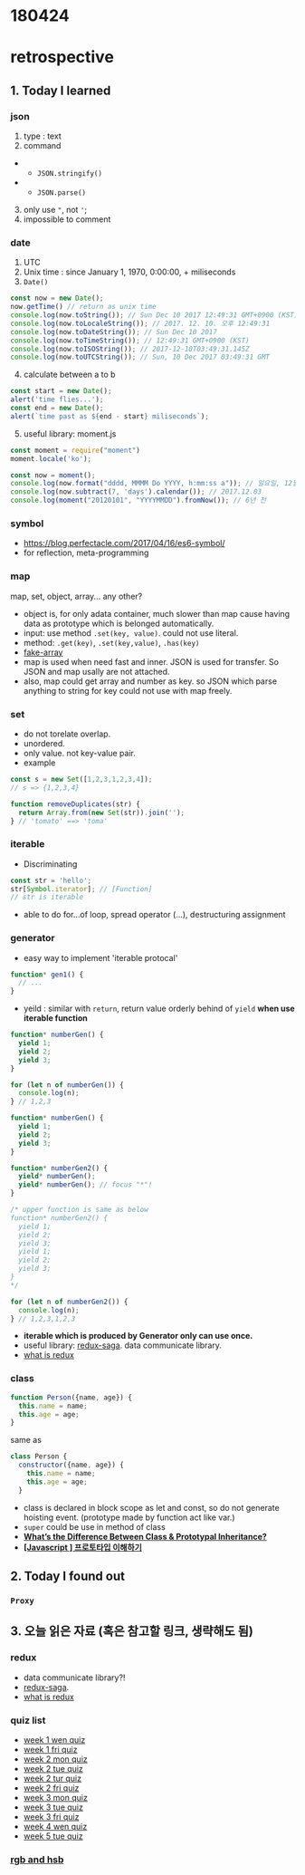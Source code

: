 # 180424
# retrospective

## 1. Today I learned

### json
1. type : text
2. command
- - `JSON.stringify()`
- - `JSON.parse()`
3. only use `"`, not `'`;
4. impossible to comment

### date
1. UTC
2. Unix time  :  since January 1, 1970, 0:00:00, + miliseconds
3. `Date()`
```js
const now = new Date();
now.getTime() // return as unix time
console.log(now.toString()); // Sun Dec 10 2017 12:49:31 GMT+0900 (KST)
console.log(now.toLocaleString()); // 2017. 12. 10. 오후 12:49:31
console.log(now.toDateString()); // Sun Dec 10 2017
console.log(now.toTimeString()); // 12:49:31 GMT+0900 (KST)
console.log(now.toISOString()); // 2017-12-10T03:49:31.145Z
console.log(now.toUTCString()); // Sun, 10 Dec 2017 03:49:31 GMT
```
4. calculate between a to b
```js
const start = new Date();
alert('time flies...');
const end = new Date();
alert(`time past as ${end - start} miliseconds`);
```
5. useful library: moment.js
```js
const moment = require("moment")
moment.locale('ko');

const now = moment();
console.log(now.format("dddd, MMMM Do YYYY, h:mm:ss a")); // 일요일, 12월 10일 2017, 1:02:42 오후
console.log(now.subtract(7, 'days').calendar()); // 2017.12.03
console.log(moment("20120101", "YYYYMMDD").fromNow()); // 6년 전
```

### symbol
- https://blog.perfectacle.com/2017/04/16/es6-symbol/
- for reflection, meta-programming


### map
map, set, object, array... any other?
- object is, for only adata container, much slower than map cause having data as prototype which is belonged automatically.
- input: use method `.set(key, value)`. could not use literal.
- method: `.get(key)`, `.set(key,value)`, `.has(key)` 
- [fake-array](https://repl.it/@seungha/fake-array)
- map is used when need fast and inner.  JSON is used for transfer. So JSON and map usally are not attached.
- also, map could get array and number as key. so JSON which parse anything to string for key could not use with map freely.

### **set**
- do not torelate overlap.
- unordered.
- only value. not key-value pair.
- example

```js
const s = new Set([1,2,3,1,2,3,4]);
// s => {1,2,3,4}
```
```js
function removeDuplicates(str) {
  return Array.from(new Set(str)).join('');
} // 'tomato' ==> 'toma'
```

### iterable
- Discriminating
```js
const str = 'hello';
str[Symbol.iterator]; // [Function]
// str is iterable
```
- able to do for...of loop, spread operator (...), destructuring assignment

### generator
- easy way to implement 'iterable protocal'
```js
function* gen1() {
  // ...
}
```
- yeild : similar with `return`, return value orderly behind of `yield` **when use iterable function**
```js
function* numberGen() {
  yield 1;
  yield 2;
  yield 3;
} 

for (let n of numberGen()) {
  console.log(n);
} // 1,2,3
```
```js
function* numberGen() {
  yield 1;
  yield 2;
  yield 3;
}

function* numberGen2() {
  yield* numberGen();
  yield* numberGen(); // focus "*"!
}

/* upper function is same as below
function* numberGen2() {
  yield 1;
  yield 2;
  yield 3;
  yield 1;
  yield 2;
  yield 3;
}
*/

for (let n of numberGen2()) {
  console.log(n);
} // 1,2,3,1,2,3
``` 
- **iterable which is produced by Generator only can use once.**
- useful library: [redux-saga](https://github.com/redux-saga/redux-saga). data communicate library.
- [what is redux](https://voidsatisfaction.github.io/2017/02/24/what-is-redux/)




### **class**
```js
function Person({name, age}) {
  this.name = name;
  this.age = age;
}
```
same as
```js
class Person {
  constructor({name, age}) {
    this.name = name;
    this.age = age;
  }
```
- class is declared in block scope as let and const, so do not generate hoisting event. (prototype made by function act like var.)
- `super` could be use in method of class
- **[What’s the Difference Between Class & Prototypal Inheritance?](https://medium.com/javascript-scene/master-the-javascript-interview-what-s-the-difference-between-class-prototypal-inheritance-e4cd0a7562e9)**
- **[[Javascript ] 프로토타입 이해하기](https://medium.com/@bluesh55/javascript-prototype-%EC%9D%B4%ED%95%B4%ED%95%98%EA%B8%B0-f8e67c286b67)**


## 2. Today I found out

### `Proxy`



## 3. 오늘 읽은 자료 (혹은 참고할 링크, 생략해도 됨)


### redux
- data communicate library?!
- [redux-saga](https://github.com/redux-saga/redux-saga).
- [what is redux](https://voidsatisfaction.github.io/2017/02/24/what-is-redux/)



### quiz list
- [week 1 wen quiz](https://goo.gl/forms/EEPZ6cW6Q2sf6TNB3)
- [week 1 fri quiz](https://goo.gl/forms/SaDoc9uWprtBSEJw1)
- [week 2 mon quiz](https://goo.gl/forms/9JuK5nl5cpNzlr6H2)
- [week 2 tue quiz](https://goo.gl/forms/iSAWINXuRCMC6vWg2)
- [week 2 tur quiz](https://goo.gl/forms/BXJ74tzHcIpZZ2ZD2)
- [week 2 fri quiz](https://goo.gl/forms/3DYrECkoD0E8jHW22)
- [week 3 mon quiz](https://goo.gl/forms/2hAmYgS09maHDJIY2)
- [week 3 tue quiz](https://goo.gl/forms/KRT5MKMX01jxIsaD3)
- [week 3 fri quiz](https://goo.gl/forms/2Jtpg7jLMWSexM5z2)
- [week 4 wen quiz](https://goo.gl/forms/1RaySA83BEcKhulp1)
- [week 5 tue quiz](https://docs.google.com/forms/d/e/1FAIpQLSeYo7sZiw_wbaoEPG8kz3QYiu-v1i3F8ugSx--Twlrx0Aafpw/viewform)


### [rgb and hsb](https://yeun.github.io/2016/03/21/rgb-and-hsb.html)